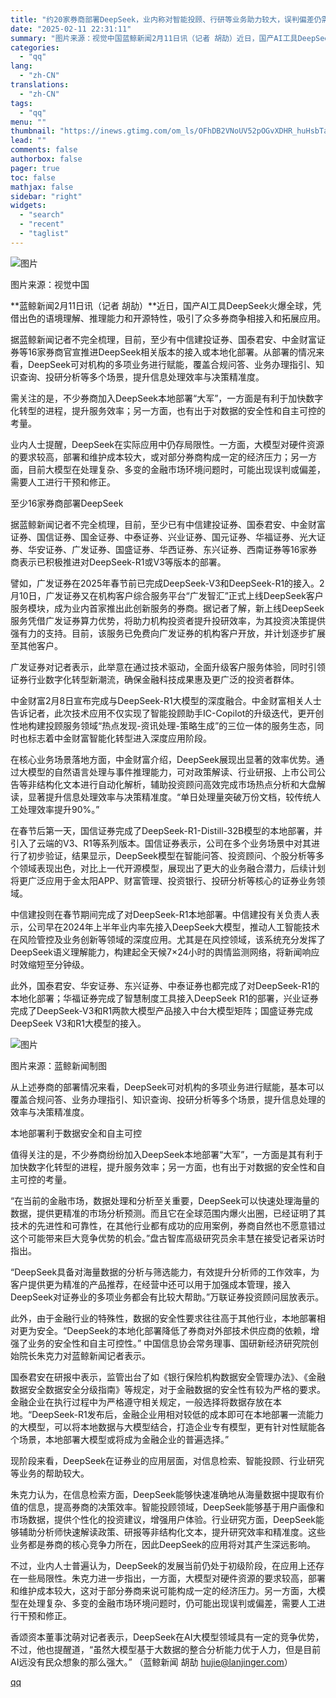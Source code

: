 ```yaml
---
title: "约20家券商部署DeepSeek，业内称对智能投顾、行研等业务助力较大，误判偏差仍需人工修正"
date: "2025-02-11 22:31:11"
summary: "图片来源：视觉中国蓝鲸新闻2月11日讯（记者 胡劼）近日，国产AI工具DeepSeek火爆全球，凭借..."
categories:
  - "qq"
lang:
  - "zh-CN"
translations:
  - "zh-CN"
tags:
  - "qq"
menu: ""
thumbnail: "https://inews.gtimg.com/om_ls/OFhDB2VNoUV52pOGvXDHR_huHsbTaiAHQFoudgftk4WrUAA_640360/0"
lead: ""
comments: false
authorbox: false
pager: true
toc: false
mathjax: false
sidebar: "right"
widgets:
  - "search"
  - "recent"
  - "taglist"
---
```


![图片](https://inews.gtimg.com/om_bt/OKpKQpk6carTe5mOXXwSZK0WBrVrbXgJSiQqcudyfOOPgAA/641)

图片来源：视觉中国

**蓝鲸新闻2月11日讯（记者 胡劼）**近日，国产AI工具DeepSeek火爆全球，凭借出色的语境理解、推理能力和开源特性，吸引了众多券商争相接入和拓展应用。

据蓝鲸新闻记者不完全梳理，目前，至少有中信建投证券、国泰君安、中金财富证券等16家券商官宣推进DeepSeek相关版本的接入或本地化部署。从部署的情况来看，DeepSeek可对机构的多项业务进行赋能，覆盖合规问答、业务办理指引、知识查询、投研分析等多个场景，提升信息处理效率与决策精准度。

需关注的是，不少券商加入DeepSeek本地部署“大军”，一方面是有利于加快数字化转型的进程，提升服务效率；另一方面，也有出于对数据的安全性和自主可控的考量。

业内人士提醒，DeepSeek在实际应用中仍存局限性。一方面，大模型对硬件资源的要求较高，部署和维护成本较大，或对部分券商构成一定的经济压力；另一方面，目前大模型在处理复杂、多变的金融市场环境问题时，可能出现误判或偏差，需要人工进行干预和修正。

至少16家券商部署DeepSeek

据蓝鲸新闻记者不完全梳理，目前，至少已有中信建投证券、国泰君安、中金财富证券、国信证券、国金证券、中泰证券、兴业证券、国元证券、华福证券、光大证券、华安证券、广发证券、国盛证券、华西证券、东兴证券、西南证券等16家券商表示已积极推进对DeepSeek-R1或V3等版本的部署。

譬如，广发证券在2025年春节前已完成DeepSeek-V3和DeepSeek-R1的接入。2月10日，广发证券又在机构客户综合服务平台“广发智汇”正式上线DeepSeek客户服务模块，成为业内首家推出此创新服务的券商。据记者了解，新上线DeepSeek服务凭借广发证券算力优势，将助力机构投资者提升投研效率，为其投资决策提供强有力的支持。目前，该服务已免费向广发证券的机构客户开放，并计划逐步扩展至其他客户。

广发证券对记者表示，此举意在通过技术驱动，全面升级客户服务体验，同时引领证券行业数字化转型新潮流，确保金融科技成果惠及更广泛的投资者群体。

中金财富2月8日宣布完成与DeepSeek-R1大模型的深度融合。中金财富相关人士告诉记者，此次技术应用不仅实现了智能投顾助手IC-Copilot的升级迭代，更开创性地构建投顾服务领域“热点发现-资讯处理-策略生成”的三位一体的服务生态，同时也标志着中金财富智能化转型进入深度应用阶段。

在核心业务场景落地方面，中金财富介绍，DeepSeek展现出显著的效率优势。通过大模型的自然语言处理与事件推理能力，可对政策解读、行业研报、上市公司公告等非结构化文本进行自动化解析，辅助投资顾问高效完成市场热点分析和大盘解读，显著提升信息处理效率与决策精准度。“单日处理量突破万份文档，较传统人工处理效率提升90%。”

在春节后第一天，国信证券完成了DeepSeek-R1-Distill-32B模型的本地部署，并引入了云端的V3、R1等系列版本。国信证券表示，公司在多个业务场景中对其进行了初步验证，结果显示，DeepSeek模型在智能问答、投资顾问、个股分析等多个领域表现出色，对比上一代开源模型，展现出了更大的业务融合潜力，后续计划将更广泛应用于金太阳APP、财富管理、投资银行、投研分析等核心的证券业务领域。

中信建投则在春节期间完成了对DeepSeek-R1本地部署。中信建投有关负责人表示，公司早在2024年上半年业内率先接入DeepSeek大模型，推动人工智能技术在风险管控及业务创新等领域的深度应用。尤其是在风控领域，该系统充分发挥了DeepSeek语义理解能力，构建起全天候7×24小时的舆情监测网络，将新闻响应时效缩短至分钟级。

此外，国泰君安、华安证券、东兴证券、中泰证券也都完成了对DeepSeek-R1的本地化部署；华福证券完成了智慧制度工具接入DeepSeek R1的部署，兴业证券完成了DeepSeek-V3和R1两款大模型产品接入中台大模型矩阵；国盛证券完成DeepSeek V3和R1大模型的接入。

![图片](https://inews.gtimg.com/om_bt/OVHAjEn1nCYmymzhOYpnIkx-wq1Hrqf5RPXhwyj3_4ERgAA/641)

图片来源：蓝鲸新闻制图

从上述券商的部署情况来看，DeepSeek可对机构的多项业务进行赋能，基本可以覆盖合规问答、业务办理指引、知识查询、投研分析等多个场景，提升信息处理的效率与决策精准度。

本地部署利于数据安全和自主可控

值得关注的是，不少券商纷纷加入DeepSeek本地部署“大军”，一方面是其有利于加快数字化转型的进程，提升服务效率；另一方面，也有出于对数据的安全性和自主可控的考量。

“在当前的金融市场，数据处理和分析至关重要，DeepSeek可以快速处理海量的数据，提供更精准的市场分析预测。而且它在全球范围内爆火出圈，已经证明了其技术的先进性和可靠性，在其他行业都有成功的应用案例，券商自然也不愿意错过这个可能带来巨大竞争优势的机会。”盘古智库高级研究员余丰慧在接受记者采访时指出。

“DeepSeek具备对海量数据的分析与筛选能力，有效提升分析师的工作效率，为客户提供更为精准的产品推荐，在经营中还可以用于加强成本管理，接入DeepSeek对证券业的多项业务都会有比较大帮助。”万联证券投资顾问屈放表示。

此外，由于金融行业的特殊性，数据的安全性要求往往高于其他行业，本地部署相对更为安全。“DeepSeek的本地化部署降低了券商对外部技术供应商的依赖，增强了业务的安全性和自主可控性。” 中国信息协会常务理事、国研新经济研究院创始院长朱克力对蓝鲸新闻记者表示。

国泰君安在研报中表示，监管出台了如《银行保险机构数据安全管理办法》、《金融数据安全数据安全分级指南》等规定，对于金融数据的安全性有较为严格的要求。金融企业在执行过程中为严格遵守相关规定，一般选择将数据存放在本地。“DeepSeek-R1发布后，金融企业用相对较低的成本即可在本地部署一流能力的大模型，可以将本地数据与大模型结合，打造企业专有模型，更有针对性赋能各个场景，本地部署大模型或将成为金融企业的普遍选择。”

现阶段来看，DeepSeek在证券业的应用层面，对信息检索、智能投顾、行业研究等业务的帮助较大。

朱克力认为，在信息检索方面，DeepSeek能够快速准确地从海量数据中提取有价值的信息，提高券商的决策效率。智能投顾领域，DeepSeek能够基于用户画像和市场数据，提供个性化的投资建议，增强用户体验。行业研究方面，DeepSeek能够辅助分析师快速解读政策、研报等非结构化文本，提升研究效率和精准度。这些业务都是券商的核心竞争力所在，因此DeepSeek的应用将对其产生深远影响。

不过，业内人士普遍认为，DeepSeek的发展当前仍处于初级阶段，在应用上还存在一些局限性。朱克力进一步指出，一方面，大模型对硬件资源的要求较高，部署和维护成本较大，这对于部分券商来说可能构成一定的经济压力。另一方面，大模型在处理复杂、多变的金融市场环境问题时，仍可能出现误判或偏差，需要人工进行干预和修正。

香颂资本董事沈萌对记者表示，DeepSeek在AI大模型领域具有一定的竞争优势，不过，他也提醒道，“虽然大模型基于大数据的整合分析能力优于人力，但是目前AI远没有民众想象的那么强大。” （蓝鲸新闻 胡劼 hujie@lanjinger.com）

[qq](https://new.qq.com/rain/a/20250211A08VME00)
